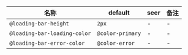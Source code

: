 | 名称 | default | seer | 备注 |
| --- | --- | --- | --- |
| `@loading-bar-height` | `2px` | - | - |
| `@loading-bar-loading-color` | `@color-primary` | - | - |
| `@loading-bar-error-color` | `@color-error` | - | - |
